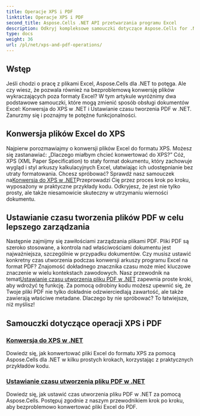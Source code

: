 ```yaml
---
title: Operacje XPS i PDF
linktitle: Operacje XPS i PDF
second_title: Aspose.Cells .NET API przetwarzania programu Excel
description: Odkryj kompleksowe samouczki dotyczące Aspose.Cells for .NET dotyczące operacji na plikach XPS i PDF, które usprawnią konwersję plików.
type: docs
weight: 36
url: /pl/net/xps-and-pdf-operations/
---
```

## Wstęp

Jeśli chodzi o pracę z plikami Excel, Aspose.Cells dla .NET to potęga. Ale czy wiesz, że pozwala również na bezproblemową konwersję plików wykraczających poza formaty Excel? W tym artykule wyróżnimy dwa podstawowe samouczki, które mogą zmienić sposób obsługi dokumentów Excel: Konwersja do XPS w .NET i Ustawianie czasu tworzenia PDF w .NET. Zanurzmy się i poznajmy te potężne funkcjonalności. 

## Konwersja plików Excel do XPS

 Najpierw porozmawiajmy o konwersji plików Excel do formatu XPS. Możesz się zastanawiać: „Dlaczego miałbym chcieć konwertować do XPS?” Cóż, XPS (XML Paper Specification) to stały format dokumentu, który zachowuje wygląd i styl arkuszy kalkulacyjnych Excel, ułatwiając ich udostępnianie bez utraty formatowania. Chcesz spróbować? Sprawdź nasz samouczek na[Konwersja do XPS w .NET](./converting-to-xps/)Przeprowadzi Cię przez proces krok po kroku, wyposażony w praktyczne przykłady kodu. Odkryjesz, że jest nie tylko prosty, ale także niesamowicie skuteczny w utrzymaniu wierności dokumentu.

## Ustawianie czasu tworzenia plików PDF w celu lepszego zarządzania

 Następnie zajmijmy się zawiłościami zarządzania plikami PDF. Pliki PDF są szeroko stosowane, a kontrola nad właściwościami dokumentu jest najważniejsza, szczególnie w przypadku dokumentów. Czy musisz ustawić konkretny czas utworzenia podczas konwersji arkuszy programu Excel na format PDF? Znajomość dokładnego znacznika czasu może mieć kluczowe znaczenie w wielu kontekstach zawodowych. Nasz przewodnik na temat[Ustawianie czasu utworzenia pliku PDF w .NET](./setting-pdf-creation-time/) zapewnia proste kroki, aby wdrożyć tę funkcję. Za pomocą odrobiny kodu możesz upewnić się, że Twoje pliki PDF nie tylko dokładnie odzwierciedlają zawartość, ale także zawierają właściwe metadane. Dlaczego by nie spróbować? To łatwiejsze, niż myślisz!

## Samouczki dotyczące operacji XPS i PDF
### [Konwersja do XPS w .NET](./converting-to-xps/)
Dowiedz się, jak konwertować pliki Excel do formatu XPS za pomocą Aspose.Cells dla .NET w kilku prostych krokach, korzystając z praktycznych przykładów kodu.
### [Ustawianie czasu utworzenia pliku PDF w .NET](./setting-pdf-creation-time/)
Dowiedz się, jak ustawić czas utworzenia pliku PDF w .NET za pomocą Aspose.Cells. Postępuj zgodnie z naszym przewodnikiem krok po kroku, aby bezproblemowo konwertować pliki Excel do PDF.